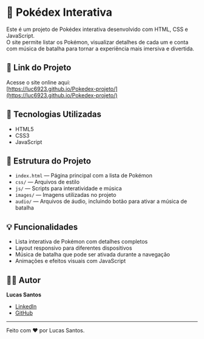 # 🐾 Pokédex Interativa

Este é um projeto de Pokédex interativa desenvolvido com HTML, CSS e JavaScript.  
O site permite listar os Pokémon, visualizar detalhes de cada um e conta com música de batalha para tornar a experiência mais imersiva e divertida.

## 🔗 Link do Projeto

Acesse o site online aqui:  
[https://luc6923.github.io/Pokedex-projeto/](https://luc6923.github.io/Pokedex-projeto/)

## 🧰 Tecnologias Utilizadas

- HTML5  
- CSS3  
- JavaScript  

## 📂 Estrutura do Projeto

- `index.html` — Página principal com a lista de Pokémon  
- `css/` — Arquivos de estilo  
- `js/` — Scripts para interatividade e música  
- `images/` — Imagens utilizadas no projeto  
- `audio/` — Arquivos de áudio, incluindo botão para ativar a música de batalha

## 💡 Funcionalidades

- Lista interativa de Pokémon com detalhes completos  
- Layout responsivo para diferentes dispositivos  
- Música de batalha que pode ser ativada durante a navegação  
- Animações e efeitos visuais com JavaScript

## 👨‍💻 Autor

**Lucas Santos**

- [LinkedIn](https://www.linkedin.com/in/lucas-santos-b45673211)  
- [GitHub](https://github.com/luc6923)

---

Feito com ❤️ por Lucas Santos.
